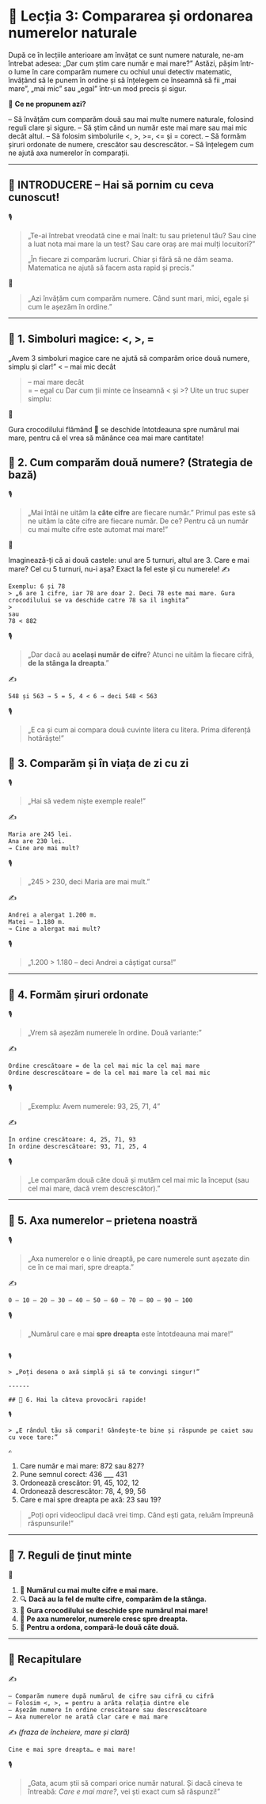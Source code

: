 # 📘 Lecția 3: Compararea și ordonarea numerelor naturale
După ce în lecțiile anterioare am învățat ce sunt numere naturale, ne-am întrebat adesea: „Dar cum știm care număr e mai mare?” Astăzi, pășim într-o lume în care comparăm numere cu ochiul unui detectiv matematic, învățând să le punem în ordine și să înțelegem ce înseamnă să fii „mai mare”, „mai mic” sau „egal” într-un mod precis și sigur.


🎯 **Ce ne propunem azi?**

 – Să învățăm cum comparăm două sau mai multe numere naturale, folosind reguli clare și sigure.
 – Să știm când un număr este mai mare sau mai mic decât altul.
 – Să folosim simbolurile <, >, >=, <= și = corect.
 – Să formăm șiruri ordonate de numere, crescător sau descrescător.
 – Să înțelegem cum ne ajută axa numerelor în comparații.

------

## 🔔 INTRODUCERE – Hai să pornim cu ceva cunoscut!

🎙️

> „Te-ai întrebat vreodată cine e mai înalt: tu sau prietenul tău?
> Sau cine a luat nota mai mare la un test? 
> Sau care oraș are mai mulți locuitori?”
>
> „În fiecare zi comparăm lucruri. Chiar și fără să ne dăm seama. Matematica ne ajută să facem asta rapid și precis.”

🧠

> „Azi învățăm cum comparăm numere. Când sunt mari, mici, egale și cum le așezăm în ordine.”

------
## 🔹 1. Simboluri magice: <, >, =


„Avem 3 simboluri magice care ne ajută să comparăm orice două numere, simplu și clar!”
<  – mai mic decât  
>  – mai mare decât  
=  – egal cu
Dar cum ții minte ce înseamnă < și >? Uite un truc super simplu:

🐊

Gura crocodilului flămând 🐊 se deschide întotdeauna spre numărul mai mare, pentru că el vrea să mănânce cea mai mare cantitate!

## 🔹 2. Cum comparăm două numere? (Strategia de bază)

🎙️

> „Mai întâi ne uităm la **câte cifre** are fiecare număr.”
Primul pas este să ne uităm la câte cifre are fiecare număr. De ce? Pentru că un număr cu mai multe cifre este automat mai mare!”

🧠

Imaginează-ți că ai două castele: unul are 5 turnuri, altul are 3. Care e mai mare? Cel cu 5 turnuri, nu-i așa? Exact la fel este și cu numerele!
✍️

```
Exemplu: 6 și 78
> „6 are 1 cifre, iar 78 are doar 2. Deci 78 este mai mare. Gura crocodilului se va deschide catre 78 sa il inghita”
> 
sau
78 < 882
```

🎙️

> „Dar dacă au **același număr de cifre**? Atunci ne uităm la fiecare cifră, **de la stânga la dreapta**.”

✍️

```
548 și 563 → 5 = 5, 4 < 6 → deci 548 < 563
```

🎙️

> „E ca și cum ai compara două cuvinte litera cu litera. Prima diferență hotărăște!”


## 🔹 3. Comparăm și în viața de zi cu zi

🎙️

> „Hai să vedem niște exemple reale!”

✍️

```
Maria are 245 lei.  
Ana are 230 lei.  
→ Cine are mai mult?
```

🎙️

> „245 > 230, deci Maria are mai mult.”

✍️

```
Andrei a alergat 1.200 m.  
Matei – 1.180 m.  
→ Cine a alergat mai mult?
```

🎙️

> „1.200 > 1.180 – deci Andrei a câștigat cursa!”

------

## 🔹 4. Formăm șiruri ordonate

🎙️

> „Vrem să așezăm numerele în ordine. Două variante:”

✍️

```
Ordine crescătoare = de la cel mai mic la cel mai mare  
Ordine descrescătoare = de la cel mai mare la cel mai mic
```

🎙️

> „Exemplu: Avem numerele: 93, 25, 71, 4”

✍️

```
În ordine crescătoare: 4, 25, 71, 93  
În ordine descrescătoare: 93, 71, 25, 4
```

🎙️

> „Le comparăm două câte două și mutăm cel mai mic la început (sau cel mai mare, dacă vrem descrescător).”

------

## 🔹 5. Axa numerelor – prietena noastră

🎙️

> „Axa numerelor e o linie dreaptă, pe care numerele sunt așezate din ce în ce mai mari, spre dreapta.”

✍️

```
0 — 10 — 20 — 30 — 40 — 50 — 60 — 70 — 80 — 90 — 100
```

🎙️

> „Numărul care e mai **spre dreapta** este întotdeauna mai mare!”
```

🎙️

> „Poți desena o axă simplă și să te convingi singur!”

------

## 🔹 6. Hai la câteva provocări rapide!

🎙️

> „E rândul tău să compari! Gândește-te bine și răspunde pe caiet sau cu voce tare:”

✍️

```
1. Care număr e mai mare: 872 sau 827?  
2. Pune semnul corect: 436 ___ 431  
3. Ordonează crescător: 91, 45, 102, 12  
4. Ordonează descrescător: 78, 4, 99, 56  
5. Care e mai spre dreapta pe axă: 23 sau 19?
> „Poți opri videoclipul dacă vrei timp. Când ești gata, reluăm împreună răspunsurile!”

------

## 🔹 7. Reguli de ținut minte

📌

1. 🔢 **Numărul cu mai multe cifre e mai mare.**
2. 🔍 **Dacă au la fel de multe cifre, comparăm de la stânga.**
3. 🐊 **Gura crocodilului se deschide spre numărul mai mare!**
4. 📏 **Pe axa numerelor, numerele cresc spre dreapta.**
5. 🧠 **Pentru a ordona, compară-le două câte două.**

------

## 🔁 Recapitulare

✍️

```
– Comparăm numere după numărul de cifre sau cifră cu cifră  
– Folosim <, >, = pentru a arăta relația dintre ele  
– Așezăm numere în ordine crescătoare sau descrescătoare  
– Axa numerelor ne arată clar care e mai mare  
```

✍️ *(fraza de încheiere, mare și clară)*

```
Cine e mai spre dreapta… e mai mare!
```

🎙️

> „Gata, acum știi să compari orice număr natural. Și dacă cineva te întreabă: *Care e mai mare?*, vei ști exact cum să răspunzi!”

